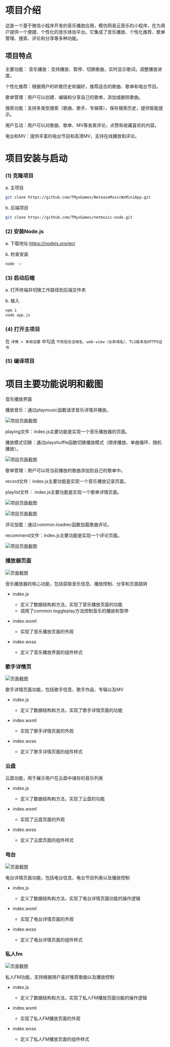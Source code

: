 <!-- by 梁旭东 -->
# 项目介绍
这是一个基于微信小程序开发的音乐播放应用，模仿网易云音乐的小程序，在为用户提供一个便捷、个性化的音乐体验平台。它集成了音乐播放、个性化推荐、歌单管理、搜索、评论和分享等多种功能。

<!--by 梁旭东 -->
## 项目特点
主要功能：
音乐播放：支持播放、暂停、切换歌曲，实时显示歌词，调整播放进度。

个性化推荐：根据用户的听歌历史和偏好，推荐适合的歌曲、歌单和电台节目。

歌单管理：用户可以创建、编辑和分享自己的歌单，添加或删除歌曲。

搜索功能：支持多类型搜索（歌曲、歌手、专辑等），保存搜索历史，提供智能提示。

用户互动：用户可以对歌曲、歌单、MV等发表评论，点赞和收藏喜欢的内容。

电台和MV：提供丰富的电台节目和高清MV，支持在线播放和评论。

<!-- by 蒙一鑫 -->
# 项目安装与启动

### (1) 克隆项目

a. 主项目
```bash
git clone https://github.com/TMyxGames/NeteaseMusicWxMiniApp.git
```

b. 后端项目
```bash
git clone https://github.com/TMyxGames/netmusic-node.git
```

### (2) 安装Node.js

a. 下载地址:https://nodejs.org/en/

b. 检查安装
```bash
node -v
```

### (3) 启动后端

a. 打开终端并切换工作路径到后端文件夹

b. 输入
```bash
npm i
node app.js
```
### (4) 打开主项目

在 ```详情 > 本地设置``` 中勾选 ```不校验合法域名、web-view（业务域名）、TLS版本及HTTPS证书```

### (5) 编译项目


# 项目主要功能说明和截图

<!-- by 梁旭东-->
音乐播放界面

播放音乐：通过playmusic函数请求音乐详情并播放。

![项目页面截图](picture/音乐界面.png)

playing文件：index.js主要功能是实现一个音乐播放器的页面。

播放模式切换：通过playshuffle函数切换播放模式（顺序播放、单曲循环、随机播放）。

![项目页面截图](picture/随机.png)

歌单管理：用户可以将当前播放的歌曲添加到自己的歌单中。

record文件：index.js主要功能是实现一个音乐播放记录页面。

playlist文件： index.js主要功能是实现一个歌单详情页面。

![项目页面截图](picture/历史.png)

![项目页面截图](picture/列表.png)

评论加载：通过common.loadrec函数加载歌曲评论。

recommend文件：index.js主要功能是实现一个评论页面。

![项目页面截图](picture/评论.png)

<!-- by 蒙一鑫 -->
### 播放器页面

![页面截图](picture/QQ20250510-034959.jpg)

音乐播放器的核心功能，包括获取音乐信息、播放控制、分享和页面跳转

- index.js  
    - 定义了数据结构和方法，实现了音乐播放页面的功能
    - 调用了common.toggleplay方法控制音乐的播放和暂停

- index.wxml  
    - 实现了音乐播放页面的外观

- index.wxss  
    - 定义了音乐播放界面的组件样式

### 歌手详情页

![页面截图](picture/QQ20250510-041120.jpg)

歌手详情页面功能，包括歌手信息、歌手作品、专辑以及MV

- index.js  
    - 定义了数据结构和方法，实现了歌手详情页面的功能

- index.wxml  
    - 实现了歌手详情页面的外观

- index.wxss  
    - 定义了歌手详情页面的组件样式

### 云盘

云盘功能，用于展示用户在云盘中储存的音乐列表

- index.js  
    - 定义了数据结构和方法，实现了云盘的功能

- index.wxml  
    - 实现了云盘页面的外观

- index.wxss  
    - 定义了云盘页面的组件样式

### 电台

![页面截图](picture/QQ20250510-182955.jpg)

电台详情页面功能，包括电台信息、电台节目列表以及播放控制

- index.js  
    - 定义了数据结构和方法，实现了电台详情页面功能的操作逻辑

- index.wxml  
    - 实现了电台详情页面的外观

- index.wxss  
    - 定义了电台详情页面的组件样式

### 私人fm

![页面截图](picture/QQ20250510-183203.jpg)

私人FM功能，支持根据用户喜好推荐歌曲以及播放控制

- index.js  
    - 定义了数据结构和方法，实现了私人FM播放页面功能的操作逻辑

- index.wxml  
    - 实现了私人FM播放页面的外观

- index.wxss  
    - 定义了私人FM播放页面的组件样式
